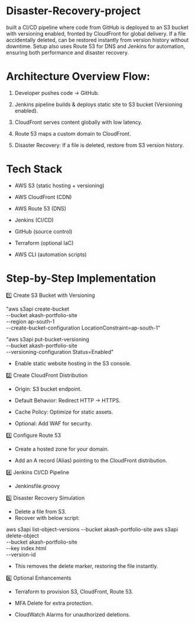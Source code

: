 # Disaster-Recovery-project
built a CI/CD pipeline where code from GitHub is deployed to an S3 bucket with versioning enabled, fronted by CloudFront for global delivery. If a file accidentally deleted, can be restored instantly from version history without downtime. Setup also uses Route 53 for DNS and Jenkins for automation, ensuring both performance and disaster recovery.


# Architecture Overview Flow:

1. Developer pushes code → GitHub.

2. Jenkins pipeline builds & deploys static site to S3 bucket (Versioning enabled).

3. CloudFront serves content globally with low latency.

4. Route 53 maps a custom domain to CloudFront.

5. Disaster Recovery: If a file is deleted, restore from S3 version history.


# Tech Stack

* AWS S3 (static hosting + versioning)

* AWS CloudFront (CDN)

* AWS Route 53 (DNS)

* Jenkins (CI/CD)

* GitHub (source control)

* Terraform (optional IaC)

* AWS CLI (automation scripts)


# Step-by-Step Implementation
1️⃣ Create S3 Bucket with Versioning

"aws s3api create-bucket \
  --bucket akash-portfolio-site \
  --region ap-south-1 \
  --create-bucket-configuration LocationConstraint=ap-south-1"

"aws s3api put-bucket-versioning \
  --bucket akash-portfolio-site \
  --versioning-configuration Status=Enabled"

* Enable static website hosting in the S3 console.


2️⃣ Create CloudFront Distribution

* Origin: S3 bucket endpoint.

* Default Behavior: Redirect HTTP → HTTPS.

* Cache Policy: Optimize for static assets.

* Optional: Add WAF for security.


3️⃣ Configure Route 53

* Create a hosted zone for your domain.

* Add an A record (Alias) pointing to the CloudFront distribution.


4️⃣ Jenkins CI/CD Pipeline

* Jenkinsfile.groovy


5️⃣ Disaster Recovery Simulation
* Delete a file from S3.
* Recover with below script:

aws s3api list-object-versions --bucket akash-portfolio-site
aws s3api delete-object \
  --bucket akash-portfolio-site \
  --key index.html \
  --version-id <DeleteMarkerVersionId>

* This removes the delete marker, restoring the file instantly.


6️⃣ Optional Enhancements

* Terraform to provision S3, CloudFront, Route 53.

* MFA Delete for extra protection.

* CloudWatch Alarms for unauthorized deletions.
